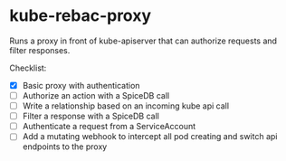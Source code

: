 # kube-rebac-proxy

Runs a proxy in front of kube-apiserver that can authorize requests and filter
responses.

Checklist:

- [x] Basic proxy with authentication 
- [ ] Authorize an action with a SpiceDB call
- [ ] Write a relationship based on an incoming kube api call
- [ ] Filter a response with a SpiceDB call
- [ ] Authenticate a request from a ServiceAccount 
- [ ] Add a mutating webhook to intercept all pod creating and switch api endpoints to the proxy
